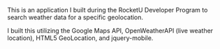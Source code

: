 This is an application I built during the RocketU Developer Program to search weather data for a specific geolocation.  

I built this utilizing the Google Maps API, OpenWeatherAPI (live weather location), HTML5 GeoLocation, and jquery-mobile. 
